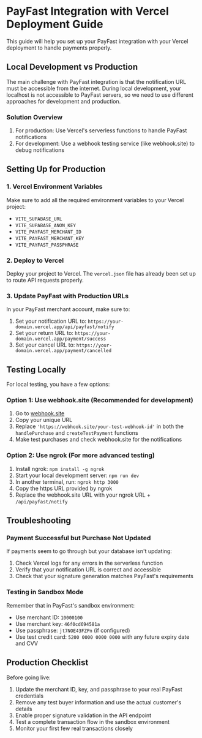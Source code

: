 # PayFast Integration with Vercel Deployment Guide

This guide will help you set up your PayFast integration with your Vercel deployment to handle payments properly.

## Local Development vs Production

The main challenge with PayFast integration is that the notification URL must be accessible from the internet. During local development, your localhost is not accessible to PayFast servers, so we need to use different approaches for development and production.

### Solution Overview

1. For production: Use Vercel's serverless functions to handle PayFast notifications
2. For development: Use a webhook testing service (like webhook.site) to debug notifications

## Setting Up for Production

### 1. Vercel Environment Variables

Make sure to add all the required environment variables to your Vercel project:

- `VITE_SUPABASE_URL`
- `VITE_SUPABASE_ANON_KEY` 
- `VITE_PAYFAST_MERCHANT_ID`
- `VITE_PAYFAST_MERCHANT_KEY`
- `VITE_PAYFAST_PASSPHRASE`

### 2. Deploy to Vercel

Deploy your project to Vercel. The `vercel.json` file has already been set up to route API requests properly.

### 3. Update PayFast with Production URLs

In your PayFast merchant account, make sure to:

1. Set your notification URL to: `https://your-domain.vercel.app/api/payfast/notify`
2. Set your return URL to: `https://your-domain.vercel.app/payment/success`
3. Set your cancel URL to: `https://your-domain.vercel.app/payment/cancelled`

## Testing Locally

For local testing, you have a few options:

### Option 1: Use webhook.site (Recommended for development)

1. Go to [webhook.site](https://webhook.site/)
2. Copy your unique URL
3. Replace `'https://webhook.site/your-test-webhook-id'` in both the `handlePurchase` and `createTestPayment` functions
4. Make test purchases and check webhook.site for the notifications

### Option 2: Use ngrok (For more advanced testing)

1. Install ngrok: `npm install -g ngrok`
2. Start your local development server: `npm run dev`
3. In another terminal, run: `ngrok http 3000`
4. Copy the https URL provided by ngrok
5. Replace the webhook.site URL with your ngrok URL + `/api/payfast/notify`

## Troubleshooting

### Payment Successful but Purchase Not Updated

If payments seem to go through but your database isn't updating:

1. Check Vercel logs for any errors in the serverless function
2. Verify that your notification URL is correct and accessible
3. Check that your signature generation matches PayFast's requirements

### Testing in Sandbox Mode

Remember that in PayFast's sandbox environment:

- Use merchant ID: `10000100`
- Use merchant key: `46f0cd694581a`
- Use passphrase: `jt7NOE43FZPn` (if configured)
- Use test credit card: `5200 0000 0000 0000` with any future expiry date and CVV

## Production Checklist

Before going live:

1. Update the merchant ID, key, and passphrase to your real PayFast credentials
2. Remove any test buyer information and use the actual customer's details
3. Enable proper signature validation in the API endpoint
4. Test a complete transaction flow in the sandbox environment
5. Monitor your first few real transactions closely 